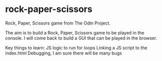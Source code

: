 # rock-paper-scissors

Rock, Paper, Scissors game from The Odin Project. 

The aim is to build a Rock, Paper, Scissors game to be played in the console. I will come back to build a GUI that can be played in the browser. 

Key things to learn:
JS logic to run for loops
Linking a JS script to the index.html
Debugging, I am sure there will be many bugs